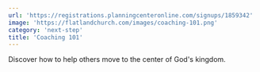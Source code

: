 ```yaml
---
url: 'https://registrations.planningcenteronline.com/signups/1859342'
image: 'https://flatlandchurch.com/images/coaching-101.png'
category: 'next-step'
title: 'Coaching 101'
---
```


Discover how to help others move to the center of God's kingdom.
